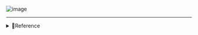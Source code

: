 ![image](https://github.com/KanedaAkihiro/Learn-Nuxt/assets/101224342/8dd0e95b-0b5f-4b9a-98c6-5cc373c37780)

---

<details>
<summary>🔸Reference </summary>
  
- [公式Document](https://nuxt.com/docs/community/roadmap)
- [フロントエンド開発者 学習ロードマップ 確認シート ](https://qiita.com/nouernet/items/40fc5aba7fbe614bc3f3)
</details>



